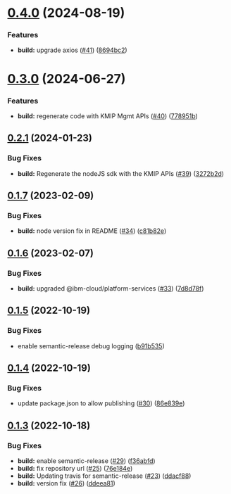 # [0.4.0](https://github.com/IBM/keyprotect-nodejs-client/compare/v0.3.0...v0.4.0) (2024-08-19)


### Features

* **build:** upgrade axios ([#41](https://github.com/IBM/keyprotect-nodejs-client/issues/41)) ([8694bc2](https://github.com/IBM/keyprotect-nodejs-client/commit/8694bc2fc9639823d1e92e33264d0222d7d0777f))

# [0.3.0](https://github.com/IBM/keyprotect-nodejs-client/compare/v0.2.1...v0.3.0) (2024-06-27)


### Features

* **build:** regenerate code with KMIP Mgmt APIs ([#40](https://github.com/IBM/keyprotect-nodejs-client/issues/40)) ([778951b](https://github.com/IBM/keyprotect-nodejs-client/commit/778951b29a1328e17c7483572c829bca22197c1f))

## [0.2.1](https://github.com/IBM/keyprotect-nodejs-client/compare/v0.2.0...v0.2.1) (2024-01-23)


### Bug Fixes

* **build:** Regenerate the nodeJS sdk with the KMIP APIs ([#39](https://github.com/IBM/keyprotect-nodejs-client/issues/39)) ([3272b2d](https://github.com/IBM/keyprotect-nodejs-client/commit/3272b2d3a3bebf82c80e8e4cc40ef4458ebb8371))

## [0.1.7](https://github.com/IBM/keyprotect-nodejs-client/compare/v0.1.6...v0.1.7) (2023-02-09)


### Bug Fixes

* **build:** node version fix in README ([#34](https://github.com/IBM/keyprotect-nodejs-client/issues/34)) ([c81b82e](https://github.com/IBM/keyprotect-nodejs-client/commit/c81b82e9694ba3af66ad34a895500e8121140fad))

## [0.1.6](https://github.com/IBM/keyprotect-nodejs-client/compare/v0.1.5...v0.1.6) (2023-02-07)


### Bug Fixes

* **build:** upgraded @ibm-cloud/platform-services ([#33](https://github.com/IBM/keyprotect-nodejs-client/issues/33)) ([7d8d78f](https://github.com/IBM/keyprotect-nodejs-client/commit/7d8d78fe3c01899a3816a0725dbe2b1ff56d30a3))

## [0.1.5](https://github.com/IBM/keyprotect-nodejs-client/compare/v0.1.4...v0.1.5) (2022-10-19)


### Bug Fixes

* enable semantic-release debug logging ([b91b535](https://github.com/IBM/keyprotect-nodejs-client/commit/b91b535658ff9970436021997fbf797f54df9558))

## [0.1.4](https://github.com/IBM/keyprotect-nodejs-client/compare/v0.1.3...v0.1.4) (2022-10-19)


### Bug Fixes

* update package.json to allow publishing ([#30](https://github.com/IBM/keyprotect-nodejs-client/issues/30)) ([86e839e](https://github.com/IBM/keyprotect-nodejs-client/commit/86e839e5be5e30cd88d035753e98321f9fdd3c8e))

## [0.1.3](https://github.com/IBM/keyprotect-nodejs-client/compare/v0.1.2...v0.1.3) (2022-10-18)


### Bug Fixes

* **build:** enable semantic-release ([#29](https://github.com/IBM/keyprotect-nodejs-client/issues/29)) ([f36abfd](https://github.com/IBM/keyprotect-nodejs-client/commit/f36abfd3b40c9fd7bebaafa370c84f5dcfc271a3))
* **build:** fix repository url ([#25](https://github.com/IBM/keyprotect-nodejs-client/issues/25)) ([76e184e](https://github.com/IBM/keyprotect-nodejs-client/commit/76e184ea85868d6c471364b1dabbd1f16c3576ed))
* **build:** Updating travis for semantic-release ([#23](https://github.com/IBM/keyprotect-nodejs-client/issues/23)) ([ddacf88](https://github.com/IBM/keyprotect-nodejs-client/commit/ddacf88f20d992d9f899ec621163efcbeebce54b))
* **build:** version fix ([#26](https://github.com/IBM/keyprotect-nodejs-client/issues/26)) ([ddeea81](https://github.com/IBM/keyprotect-nodejs-client/commit/ddeea813b80735628b787ef2e5da1a4be905f4ab))
